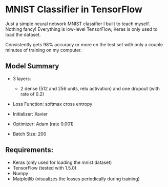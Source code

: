 # MNIST Classifier in TensorFlow

Just a simple neural network MNIST classifier I built to teach myself. Nothing fancy! Everything is low-level TensorFlow, Keras is only used to load the dataset.

Consistently gets 98% accuracy or more on the test set with only a couple minutes of training on my computer.

## Model Summary

- 3 layers:
  - 2 dense (512 and 256 units, relu activation) and one dropout (with rate of 0.2)

- Loss Function: softmax cross entropy
- Initializer: Xavier
- Optimizer: Adam (rate 0.001)
- Batch Size: 200


## Requirements:

- Keras (only used for loading the mnist dataset)
- TensorFlow (tested with 1.5.0)
- Numpy
- Matplotlib (visualizes the losses periodically during training)

